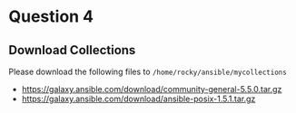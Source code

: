 # Question 4

## Download Collections

Please download the following files to `/home/rocky/ansible/mycollections`

- https://galaxy.ansible.com/download/community-general-5.5.0.tar.gz
- https://galaxy.ansible.com/download/ansible-posix-1.5.1.tar.gz